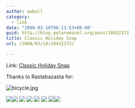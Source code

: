 ```yaml
---
author: awball
category:
  - link
date: "2008-03-10T08:13:53+00:00"
guid: http://blog.polarweasel.org/post/28432372
title: Classic Holiday Snap
url: /2008/03/10/28432372/

---
```

Link: [Classic Holiday Snap](http://failblog.wordpress.com/2008/03/09/classic-holiday-snap/)



Thanks to Rastabazasta for:

![bicycle.jpg](http://failblog.files.wordpress.com/2008/03/bicycle.jpg)

![](http://feeds.wordpress.com/1.0/categories/failblog.wordpress.com/388/)![](http://feeds.wordpress.com/1.0/tags/failblog.wordpress.com/388/) [![](http://feeds.wordpress.com/1.0/comments/failblog.wordpress.com/388/)](http://feeds.wordpress.com/1.0/gocomments/failblog.wordpress.com/388/) [![](http://feeds.wordpress.com/1.0/delicious/failblog.wordpress.com/388/)](http://feeds.wordpress.com/1.0/godelicious/failblog.wordpress.com/388/) [![](http://feeds.wordpress.com/1.0/stumble/failblog.wordpress.com/388/)](http://feeds.wordpress.com/1.0/gostumble/failblog.wordpress.com/388/) [![](http://feeds.wordpress.com/1.0/digg/failblog.wordpress.com/388/)](http://feeds.wordpress.com/1.0/godigg/failblog.wordpress.com/388/) [![](http://feeds.wordpress.com/1.0/reddit/failblog.wordpress.com/388/)](http://feeds.wordpress.com/1.0/goreddit/failblog.wordpress.com/388/)![](http://stats.wordpress.com/b.gif?host=failblog.wordpress.com&blog=2441444&post=388&subd=failblog&ref=&feed=1)
